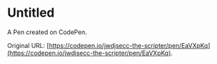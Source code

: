 # Untitled

A Pen created on CodePen.

Original URL: [https://codepen.io/jwdjsecc-the-scripter/pen/EaVXpKq](https://codepen.io/jwdjsecc-the-scripter/pen/EaVXpKq).

